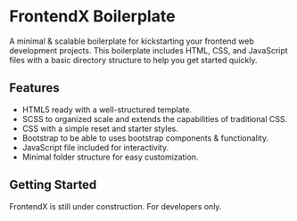 # FrontendX Boilerplate

A minimal & scalable boilerplate for kickstarting your frontend web development projects. This boilerplate includes HTML, CSS, and JavaScript files with a basic directory structure to help you get started quickly.

## Features

- HTML5 ready with a well-structured template.
- SCSS to organized scale and extends the capabilities of traditional CSS.
- CSS with a simple reset and starter styles.
- Bootstrap to be able to uses bootstrap components & functionality.
- JavaScript file included for interactivity.
- Minimal folder structure for easy customization.

## Getting Started

FrontendX is still under construction. For developers only.
